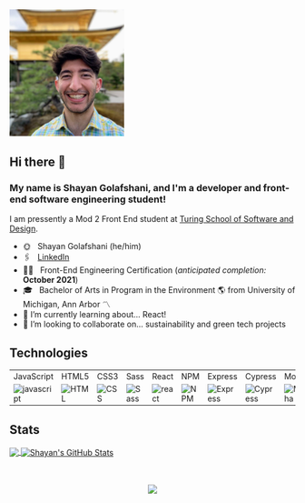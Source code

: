 <img src="shayan.jpg" width="40%">

## Hi there 👋

### My name is Shayan Golafshani, and I'm a developer and front-end software engineering student! 

I am pressently a Mod 2 Front End student at [Turing School of Software and Design](https://github.com/turingschool). 

* 🌞 &nbsp; Shayan Golafshani (he/him)
* 🖇 &nbsp; [LinkedIn](https://www.linkedin.com/in/shayangolafshani/)
* 👨‍💻 &nbsp; Front-End Engineering Certification (*anticipated completion:* **October 2021**)
* 🎓 &nbsp; Bachelor of Arts in Program in the Environment 🌎 from University of Michigan, Ann Arbor 〽️
* 🌱 I’m currently learning about... React!
* 👯 I’m looking to collaborate on... sustainability and green tech projects

 
 ## Technologies
 <table>
    <tr>
        <td>JavaScript</td>
        <td>HTML5</td>
        <td>CSS3</td>
        <td>Sass</td>
        <td>React</td>
      <!--      <td>Router</td> --> 
        <td>NPM</td>
        <td>Express</td>
        <td>Cypress</td>
        <td>Mocha</td>
<!--         <td>Heroku</td> -->
    </tr>
    <tr>
        <td><img src="https://github.com/tkswann2/tech-logos/blob/master/jslogo.png" alt="javascript" width="50" height="auto" /></td>
        <td><img src="https://github.com/tkswann2/tech-logos/blob/master/html5.png" alt="HTML" width="50" height="auto" /></td>
        <td><img src="https://github.com/tkswann2/tech-logos/blob/master/css3.png" alt="CSS" width="50" height="auto" /></td>
        <td><img src="https://github.com/tkswann2/tech-logos/blob/master/sass.png" alt="Sass" width="50" height="auto" /></td>
        <td><img src="https://github.com/tkswann2/tech-logos/blob/master/react.png" alt="react" width="50" height="auto" /></td>
<!--         <td><img src="https://user-images.githubusercontent.com/73092355/119361186-9d808b80-bc68-11eb-97ee-05bde2700716.png" alt="router" width="50" height="auto" /></td> --> 
        <td><img src="https://github.com/tkswann2/tech-logos/blob/master/npm.png" alt="NPM" width="50" height="auto" /></td>
         <td><img src="https://github.com/tkswann2/tech-logos/blob/master/express.png" alt="Express" width="50" height="auto" /></td>
        <td><img src="https://user-images.githubusercontent.com/73092355/119361263-b5f0a600-bc68-11eb-9f41-8e10aa013e7a.png" alt="Cypress" width="50" height="auto" /></td>
        <td><img src="https://github.com/tkswann2/tech-logos/blob/master/mocha.png" alt="Mocha" width="50" height="auto" /></td>
<!--         <td><img src="https://user-images.githubusercontent.com/73092355/119402483-3bd91500-bc9a-11eb-9465-edf38b6a68d3.png" alt="Heroku" width="50" height="auto"/> </td> -->
    </tr>
</table>

<!-- ## Recent/Proudest Contributions to Open Source -->

## Stats

<a href="https://github.com/shayan-golafshani/shayan-golafshani">
  <img align="center" src="https://github-readme-stats.vercel.app/api/top-langs/?username=shayan-golafshani&hide=java,html,tex&title_color=ffffff&text_color=c9cacc&icon_color=2bbc8a&bg_color=1d1f21&langs_count=3" />
</a>
<a href="https://github.com/shayan-golafshani/shayan-golafshani">
  <img align="center" src="https://github-readme-stats.vercel.app/api?username=shayan-golafshani&show_icons=true&line_height=27&count_private=true&title_color=ffffff&text_color=c9cacc&icon_color=2bbc8a&bg_color=1d1f21" alt="Shayan's GitHub Stats" />
</a>  
<br>
<br>
<br>
<p align="center"> 
  <img src="https://komarev.com/ghpvc/?username=shayan-golafshani&color=1f5936" />
</p>
